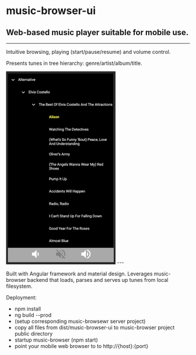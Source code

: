 # music-browser-ui
## Web-based music player suitable for mobile use.
---
Intuitive browsing, playing (start/pause/resume) and volume control.

Presents tunes in tree hierarchy: genre/artist/album/title.

<img src="screen-shot.png" width="300"/>
---

Built with Angular framework and material design. Leverages music-browser backend that loads, parses and serves up tunes from local filesystem.

Deployment:
* npm install
* ng build --prod
* (setup corresponding music-browsewr server project)
* copy all files from dist/music-browser-ui to music-browser project public directory
* startup music-browser (npm start)
* point your mobile web browser to to http://{host}:{port}